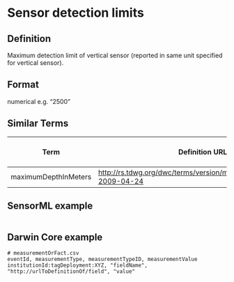 # Sensor detection limits

## Definition 
Maximum detection limit of vertical sensor (reported in same unit specified for vertical sensor).

## Format
numerical e.g. “2500”

## Similar Terms 
|Term|Definition URL|Source Vocabulary Publisher/Creator|
|----|----------|-----------------|
|maximumDepthInMeters|http://rs.tdwg.org/dwc/terms/version/maximumDepthInMeters-2009-04-24|Darwin Core|

## SensorML example
```xml

```
## Darwin Core example
```csv
# measurementOrFact.csv
eventId, measurementType, measurementTypeID, measurementValue
institutionId:tagDeployment:XYZ, "fieldName", "http://urlToDefinitionOf/field", "value"
```
